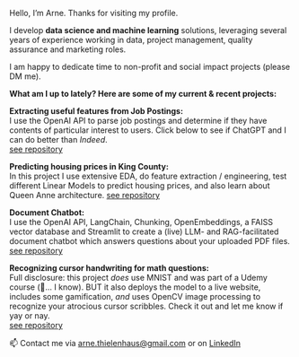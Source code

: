 Hello, I’m Arne. Thanks for visiting my profile.

I develop __data science and machine learning__ solutions, leveraging several years of experience working in data, project management, quality assurance and marketing roles.

I am happy to dedicate time to non-profit and social impact projects (please DM me). 

__What am I up to lately? Here are some of my current & recent projects:__  

__Extracting useful features from Job Postings:__  
I use the OpenAI API to parse job postings and determine if they have contents of particular interest to users. Click below to see if ChatGPT and I can do better than _Indeed_.  
[see repository](https://github.com/athielenhaus/ChatGPT-assisted-parsing-of-job-postings)

__Predicting housing prices in King County:__  
In this project I use extensive EDA, do feature extraction / engineering, test different Linear Models to predict housing prices, and also learn about Queen Anne architecture.
[see repository](https://github.com/athielenhaus/Housing-Price-Prediction/tree/main)

__Document Chatbot:__   
I use the OpenAI API, LangChain, Chunking, OpenEmbeddings, a FAISS vector database and Streamlit to create a (live) LLM- and RAG-facilitated document chatbot which answers questions about your uploaded PDF files.  
[see repository](https://github.com/athielenhaus/LLM-facilitated-AI-assistant-for-Document-Analysis)

__Recognizing cursor handwriting for math questions:__  
Full disclosure: this project _does_ use MNIST and was part of a Udemy course (:vomiting_face:... I know). BUT it also deploys the model to a live website, includes some gamification, _and_ uses OpenCV image processing to recognize your atrocious cursor scribbles. Check it out and let me know if yay or nay.  
[see repository](https://github.com/athielenhaus/Handwriting-Recognition-with-Tensorflow-and-OpenCV)


📫 Contact me via arne.thielenhaus@gmail.com or on [LinkedIn](https://www.linkedin.com/in/arne-thielenhaus/)
